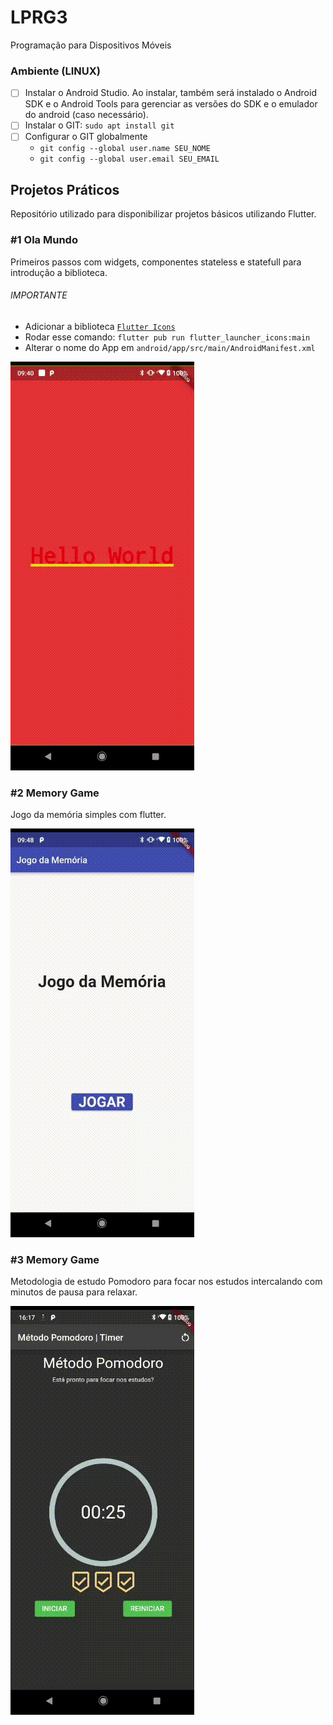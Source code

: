 # LPRG3
Programação para Dispositivos Móveis

### Ambiente (LINUX)
 - [ ] Instalar o Android Studio. Ao instalar, também será instalado o Android SDK e o Android Tools para gerenciar as versões do SDK e o emulador do android (caso necessário).
 - [ ] Instalar o GIT: `sudo apt install git`
 - [ ] Configurar o GIT globalmente
    - `git config --global user.name SEU_NOME`
    - `git config --global user.email SEU_EMAIL`

## Projetos Práticos

Repositório utilizado para disponibilizar projetos básicos utilizando Flutter.

### #1 Ola Mundo

Primeiros passos com widgets, componentes stateless e statefull para introdução a biblioteca.

###### IMPORTANTE
 - Adicionar a biblioteca [`Flutter Icons`](https://pub.dev/packages/flutter_launcher_icons)
 - Rodar esse comando: `flutter pub run flutter_launcher_icons:main`
 - Alterar o nome do App em `android/app/src/main/AndroidManifest.xml`

![Olá Mundo...](readme/ola_mundo.gif)

### #2 Memory Game

Jogo da memória simples com flutter.

![Memory Game...](readme/memory_game.gif)

### #3 Memory Game

Metodologia de estudo Pomodoro para focar nos estudos intercalando com minutos de pausa para relaxar.

![Pomodoro App...](readme/pomodoro.gif)


